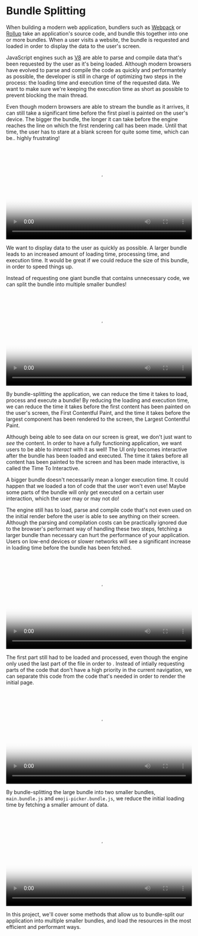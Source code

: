 # Bundle Splitting

When building a modern web application, bundlers such as
[Webpack](https://webpack.js.org/) or [Rollup](https://rollupjs.org/guide/en/) take an application's source code, and bundle this together into one or more bundles. When a user
visits a website, the bundle is requested and loaded in order to display the data to the user's screen.

JavaScript engines such as [V8](https://v8.dev/docs) are able to parse and compile data that's been requested by the user as it's being loaded.
Although modern browsers have evolved to parse and compile the code as quickly and performantely as possible, the developer is still in charge of optimizing two steps in the process: the loading time and execution time of the requested data. We want to make sure we're keeping the execution time as short as possible to prevent blocking the main thread.

Even though modern browsers are able to stream the bundle as it arrives, it can still take a significant time before the first pixel is painted on the user's device. The bigger the bundle, the longer it can take before the engine reaches the line on which the first rendering call has been made. Until that time, the user has to stare at a blank screen for quite some time, which can be.. highly frustrating!

<video width="100%" src="https://res.cloudinary.com/ddxwdqwkr/video/upload/f_auto/v1609056514/patterns.dev/bundle-splitting-1.mp4" autoplay="" controls="" playsinline="" loop="" poster="https://res.cloudinary.com/ddxwdqwkr/video/upload/f_auto/v1609056514/patterns.dev/bundle-splitting-1.jpg"><source src="https://res.cloudinary.com/ddxwdqwkr/video/upload/f_auto/v1609056514/patterns.dev/bundle-splitting-1.mp4" type="video/mp4"></video>

We want to display data to the user as quickly as possible. A larger bundle leads to an increased amount of loading time, processing time, and execution time. It would be great if we could reduce the size of this bundle, in order to speed things up.

Instead of requesting one giant bundle that contains unnecessary code, we can split the bundle into multiple smaller bundles!

<video width="100%" src="https://res.cloudinary.com/ddxwdqwkr/video/upload/f_auto/v1609056516/patterns.dev/bundle-splitting-7.mp4" autoplay="" controls="" playsinline="" loop="" poster="https://res.cloudinary.com/ddxwdqwkr/video/upload/f_auto/v1609056516/patterns.dev/bundle-splitting-7.jpg"><source src="https://res.cloudinary.com/ddxwdqwkr/video/upload/f_auto/v1609056516/patterns.dev/bundle-splitting-7.mp4" type="video/mp4"></video>

By bundle-splitting the application, we can reduce the time it takes to load, process and execute a bundle! By reducing the loading and execution time, we can reduce the time it takes before the first content has been painted on the user's screen, the First Contentful Paint, and the time it takes before the largest component has been rendered to the screen, the Largest Contentful Paint.

Although being able to see data on our screen is great, we don't just want to *see* the content. In order to have a fully functioning
application, we want users to be able to *interact* with it as well! The UI only becomes interactive after the bundle has been loaded and executed. The time it takes before all content has been painted to the screen and has been made interactive, is called the Time To Interactive.

A bigger bundle doesn't necessarily mean a longer execution time. It could happen that we loaded a ton of code that the user won't even use! Maybe some parts of the bundle will only get executed on a certain user interaction, which the user may or may not do!

The engine still has to load, parse and compile code that's not even used on the initial render before the user is able to see anything on their screen. Although the parsing and compilation costs can be practically ignored due to the browser's performant way of handling these two steps, fetching a larger bundle than necessary can hurt the performance of your application. Users on low-end devices or slower networks will see a significant increase in loading time before the bundle has been fetched.

<video width="100%" src="https://res.cloudinary.com/ddxwdqwkr/video/upload/f_auto/v1609056515/patterns.dev/bundle-splitting-3.mp4" autoplay="" controls="" playsinline="" loop="" poster="https://res.cloudinary.com/ddxwdqwkr/video/upload/f_auto/v1609056515/patterns.dev/bundle-splitting-3.jpg"><source src="https://res.cloudinary.com/ddxwdqwkr/video/upload/f_auto/v1609056515/patterns.dev/bundle-splitting-3.mp4" type="video/mp4"></video>

The first part still had to be loaded and processed, even though the engine only used the last part of the file in order to . Instead of intially requesting parts of the code that don't have a high priority in the current navigation, we can separate this code from the code that's needed in order to render the initial page.

<video width="100%" src="https://res.cloudinary.com/ddxwdqwkr/video/upload/f_auto/v1609244173/patterns.dev/bundlesplits_hp5st4.mp4" autoplay="" controls="" playsinline="" loop="" poster="https://res.cloudinary.com/ddxwdqwkr/video/upload/f_auto/v1609244173/patterns.dev/bundlesplits_hp5st4.jpg"><source src="https://res.cloudinary.com/ddxwdqwkr/video/upload/f_auto/v1609244173/patterns.dev/bundlesplits_hp5st4.mp4" type="video/mp4"></video>

By bundle-splitting the large bundle into two smaller bundles,
`main.bundle.js` and `emoji-picker.bundle.js`, we reduce the initial
loading time by fetching a smaller amount of data.

<video width="100%" src="https://res.cloudinary.com/ddxwdqwkr/video/upload/f_auto/v1609056514/patterns.dev/bundle-splitting-4.mp4" autoplay="" controls="" playsinline="" loop="" poster="https://res.cloudinary.com/ddxwdqwkr/video/upload/f_auto/v1609056514/patterns.dev/bundle-splitting-4.jpg"><source src="https://res.cloudinary.com/ddxwdqwkr/video/upload/f_auto/v1609056514/patterns.dev/bundle-splitting-4.mp4" type="video/mp4"></video>

In this project, we'll cover some methods that allow us to bundle-split our application into multiple smaller bundles, and load the resources in the most efficient and performant ways.
